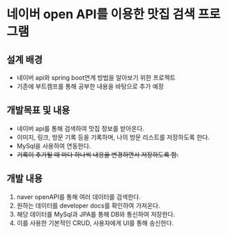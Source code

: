 # 네이버 open API를 이용한 맛집 검색 프로그램

## 설계 배경
* 네이버 api와 spring boot연계 방법을 알아보기 위한 프로젝트
* 기존에 부트캠프를 통해 공부한 내용을 바탕으로 추가 예정

## 개발목표 및 내용
* 네이버 api를 통해 검색하여 맛집 정보를 받아온다.
* 이미지, 링크, 방문 기록 등을 기록하며, 나의 방문 리스트를 저장하도록 한다.
* MySql을 사용하여 연동한다.
* ~~기록이 추가될 때 마다 하나씩 내용을 변경하면서 저장하도록 함.~~

## 개발 내용
1. naver openAPI를 통해 여러 데이터를 검색한다.
2. 원하는 데이터를 developer docs를 확인하여 가져온다.
3. 해당 데이터를 MySql과 JPA를 통해 DB와 통신하여 저장한다.
4. 이를 사용한 기본적인 CRUD, 사용자에게 UI를 통해 송신한다.

